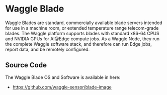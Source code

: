 # Waggle Blade

Waggle Blades are standard, commercially available blade servers intended for use in a machine room, or extended temperature range telecom-grade blades. The Waggle platform supports blades with standard x86-64 CPUS and NVIDIA GPUs for AI@Edge compute jobs. As a Waggle Node, they run the complete Waggle software stack, and therefore can run Edge jobs, report data, and be remotely configured.

## Source Code
The Waggle Blade OS and Software is available in here:
- https://github.com/waggle-sensor/blade-image

